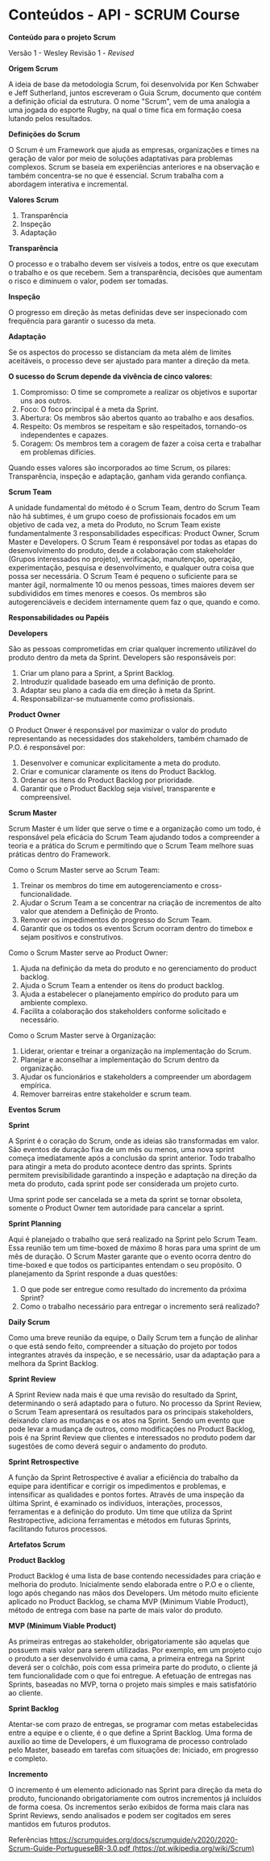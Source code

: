 # Conteúdos - API - **SCRUM Course**

**Conteúdo para o projeto Scrum**

Versão 1 - Wesley Revisão 1 - *Revised*

**Origem Scrum**

A ideia de base da metodologia Scrum, foi desenvolvida por Ken Schwaber e Jeff Sutherland, juntos escreveram o Guia Scrum, documento que contém a definição oficial da estrutura. O nome "Scrum", vem de uma analogia a uma jogada do esporte Rugby, na qual o time fica em formação coesa lutando pelos resultados.

**Definições do Scrum**

O Scrum é um Framework que ajuda as empresas, organizações e times na geração de valor por meio de soluções adaptativas para problemas complexos. Scrum se baseia em experiências anteriores e na observação e também concentra-se no que é essencial. Scrum trabalha com a abordagem interativa e incremental.

**Valores Scrum**

1. Transparência
2. Inspeção
3. Adaptação

**Transparência**

O processo e o trabalho devem ser visíveis a todos, entre os que executam o trabalho e os que recebem. Sem a transparência, decisões que aumentam o risco e diminuem o valor, podem ser tomadas.

**Inspeção**

O progresso em direção às metas definidas deve ser inspecionado com frequência para garantir o sucesso da meta.

**Adaptação**

Se os aspectos do processo se distanciam da meta além de limites aceitáveis, o processo deve ser ajustado para manter a direção da meta.

**O sucesso do Scrum depende da vivência de cinco valores:**

1. Compromisso: O time se compromete a realizar os objetivos e suportar uns aos outros.
2. Foco: O foco principal é a meta da Sprint.
3. Abertura: Os membros são abertos quanto ao trabalho e aos desafios.
4. Respeito: Os membros se respeitam e são respeitados, tornando-os independentes e capazes.
5. Coragem: Os membros tem a coragem de fazer a coisa certa e trabalhar em problemas difícies.

Quando esses valores são incorporados ao time Scrum, os pilares: Transparência, inspeção e adaptação, ganham vida gerando confiança.

**Scrum Team**

A unidade fundamental do método é o Scrum Team, dentro do Scrum Team não há subtimes, é um grupo coeso de profissionais focados em um objetivo de cada vez, a meta do Produto, no Scrum Team existe fundamentalmente 3 responsabilidades específicas: Product Owner, Scrum Master e Developers. O Scrum Team é responsável por todas as etapas do desenvolvimento do produto, desde a colaboração com stakeholder (Grupos interessados no projeto), verificação, manutenção, operação, experimentação, pesquisa e desenvolvimento, e qualquer outra coisa que possa ser necessária. O Scrum Team é pequeno o suficiente para se manter ágil, normalmente 10 ou menos pessoas, times maiores devem ser subdivididos em times menores e coesos. Os membros são autogerenciáveis e decidem internamente quem faz o que, quando e como.

**Responsabilidades ou Papéis**

**Developers**

São as pessoas comprometidas em criar qualquer incremento utilizável do produto dentro da meta da Sprint. Developers são responsáveis por:

1. Criar um plano para a Sprint, a Sprint Backlog.
2. Introduzir qualidade baseado em uma definição de pronto.
3. Adaptar seu plano a cada dia em direção à meta da Sprint.
4. Responsabilizar-se mutuamente como profissionais.

**Product Owner**

O Product Onwer é responsável por maximizar o valor do produto representando as necessidades dos stakeholders, também chamado de P.O. é responsável por:

1. Desenvolver e comunicar explicitamente a meta do produto.
2. Criar e comunicar claramente os itens do Product Backlog.
3. Ordenar os itens do Product Backlog por prioridade.
4. Garantir que o Product Backlog seja visível, transparente e compreensível.

**Scrum Master**

Scrum Master é um líder que serve o time e a organização como um todo, é responsável pela eficácia do Scrum Team ajudando todos a compreender a teoria e a prática do Scrum e permitindo que o Scrum Team melhore suas práticas dentro do Framework.

Como o Scrum Master serve ao Scrum Team:

1. Treinar os membros do time em autogerenciamento e cross-funcionalidade.
2. Ajudar o Scrum Team a se concentrar na criação de incrementos de alto valor que atendem a Definição de Pronto.
3. Remover os impedimentos do progresso do Scrum Team.
4. Garantir que os todos os eventos Scrum ocorram dentro do timebox e sejam positivos e construtivos.

Como o Scrum Master serve ao Product Owner:

1. Ajuda na definição da meta do produto e no gerenciamento do product backlog.
2. Ajuda o Scrum Team a entender os itens do product backlog.
3. Ajuda a estabelecer o planejamento empírico do produto para um ambiente complexo.
4. Facilita a colaboração dos stakeholders conforme solicitado e necessário.

Como o Scrum Master serve à Organização:

1. Liderar, orientar e treinar a organização na implementação do Scrum.
2. Planejar e aconselhar a implementação do Scrum dentro da organização.
3. Ajudar os funcionários e stakeholders a compreender um abordagem empírica.
4. Remover barreiras entre stakeholder e scrum team.

**Eventos Scrum**

**Sprint**

A Sprint é o coração do Scrum, onde as ideias são transformadas em valor. São eventos de duração fixa de um mês ou menos, uma nova sprint começa imediatamente após a conclusão da sprint anterior. Todo trabalho para atingir a meta do produto acontece dentro das sprints. Sprints permitem previsibilidade garantindo a inspeção e adaptação na direção da meta do produto, cada sprint pode ser considerada um projeto curto.

Uma sprint pode ser cancelada se a meta da sprint se tornar obsoleta, somente o Product Owner tem autoridade para cancelar a sprint.

**Sprint Planning**

Aqui é planejado o trabalho que será realizado na Sprint pelo Scrum Team. Essa reunião tem um time-boxed de máximo 8 horas para uma sprint de um mês de duração. O Scrum Master garante que o evento ocorra dentro do time-boxed e que todos os participantes entendam o seu propósito. O planejamento da Sprint responde a duas questões:

1. O que pode ser entregue como resultado do incremento da próxima Sprint?
2. Como o trabalho necessário para entregar o incremento será realizado?

**Daily Scrum**

Como uma breve reunião da equipe, o Daily Scrum tem a função de alinhar o que está sendo feito, compreender a situação do projeto por todos integrantes através da inspeção, e se necessário, usar da adaptação para a melhora da Sprint Backlog.

**Sprint Review**

A Sprint Review nada mais é que uma revisão do resultado da Sprint, determinando o será adaptado para o futuro. No processo da Sprint Review, o Scrum Team apresentará os resultados para os principais stakeholders, deixando claro as mudanças e os atos na Sprint. Sendo um evento que pode levar a mudança de outros, como modificações no Product Backlog, pois é na Sprint Review que clientes e interessados no produto podem dar sugestões de como deverá seguir o andamento do produto.

**Sprint Retrospective**

A função da Sprint Retrospective é avaliar a eficiência do trabalho da equipe para identificar e corrigir os impedimentos e problemas, e intensificar as qualidades e pontos fortes. Através de uma inspeção da última Sprint, é examinado os indivíduos, interações, processos, ferramentas e a definição do produto. Um time que utiliza da Sprint Restropective, adiciona ferramentas e métodos em futuras Sprints, facilitando futuros processos.

**Artefatos Scrum**

**Product Backlog**

Product Backlog é uma lista de base contendo necessidades para criação e melhoria do produto. Inicialmente sendo elaborada entre o P.O e o cliente, logo após chegando nas mãos dos Developers. Um método muito eficiente aplicado no Product Backlog, se chama MVP (Minimum Viable Product), método de entrega com base na parte de mais valor do produto.

**MVP (Minimum Viable Product)**

As primeiras entregas ao stakeholder, obrigatoriamente são aquelas que possuem mais valor para serem utilizadas. Por exemplo, em um projeto cujo o produto a ser desenvolvido é uma cama, a primeira entrega na Sprint deverá ser o colchão, pois com essa primeira parte do produto, o cliente já tem funcionalidade com o que foi entregue. A efetuação de entregas nas Sprints, baseadas no MVP, torna o projeto mais simples e mais satisfatório ao cliente.

**Sprint Backlog**

Atentar-se com prazo de entregas, se programar com metas estabelecidas entre a equipe e o cliente, é o que define a Sprint Backlog. Uma forma de auxilio ao time de Developers, é um fluxograma de processo controlado pelo Master, baseado em tarefas com situações de: Iniciado, em progresso e completo.

**Incremento**

O incremento é um elemento adicionado nas Sprint para direção da meta do produto, funcionando obrigatoriamente com outros incrementos já incluídos de forma coesa. Os incrementos serão exibidos de forma mais clara nas Sprint Reviews, sendo analisados e podem ser cogitados em seres mantidos em futuros produtos.

Referências https://scrumguides.org/docs/scrumguide/v2020/2020-Scrum-Guide-PortugueseBR-3.0.pdf (https://pt.wikipedia.org/wiki/Scrum)
